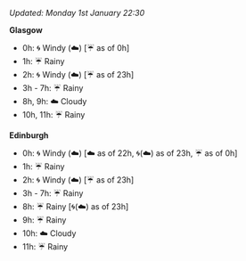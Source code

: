 *Updated: Monday 1st January 22:30*

**Glasgow**

* 0h: :cyclone: Windy (:cloud:) [:umbrella: as of 0h]
* 1h: :umbrella: Rainy
* 2h: :cyclone: Windy (:cloud:) [:umbrella: as of 23h]
* 3h - 7h: :umbrella: Rainy
* 8h, 9h: :cloud: Cloudy
* 10h, 11h: :umbrella: Rainy

**Edinburgh**

* 0h: :cyclone: Windy (:cloud:) [:cloud: as of 22h, :cyclone:(:cloud:) as of 23h, :umbrella: as of 0h]
* 1h: :umbrella: Rainy
* 2h: :cyclone: Windy (:cloud:) [:umbrella: as of 23h]
* 3h - 7h: :umbrella: Rainy
* 8h: :umbrella: Rainy [:cyclone:(:cloud:) as of 23h]
* 9h: :umbrella: Rainy
* 10h: :cloud: Cloudy
* 11h: :umbrella: Rainy
